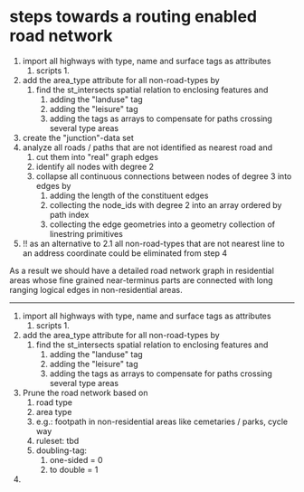 # steps towards a routing enabled road network

1. import all highways with type, name and surface tags as attributes
   1. scripts
      1. 
2. add the area_type attribute for all non-road-types by
   1. find the st_intersects spatial relation to enclosing features and
      1. adding the "landuse" tag
      2. adding the "leisure" tag
      3. adding the tags as arrays to compensate for paths crossing several type areas
3. create the "junction"-data set
4. analyze all roads / paths that are not identified as nearest road and
   1. cut them into "real" graph edges
   2. identify all nodes with degree 2
   3. collapse all continuous connections between nodes of degree 3 into edges by
      1. adding the length of the constituent edges
      2. collecting the node_ids with degree 2 into an array ordered by path index
      3. collecting the edge geometries into a geometry collection of linestring primitives
5. !! as an alternative to 2.1 all non-road-types that are not nearest line to an address coordinate could be eliminated from step 4

As a result we should have a detailed road network graph in residential areas whose fine grained near-terminus parts are connected with long ranging logical edges in non-residential areas.

_____________________


1. import all highways with type, name and surface tags as attributes
   1. scripts
      1. 
2. add the area_type attribute for all non-road-types by
   1. find the st_intersects spatial relation to enclosing features and
      1. adding the "landuse" tag
      2. adding the "leisure" tag
      3. adding the tags as arrays to compensate for paths crossing several type areas
3. Prune the road network based on 
   1. road type
   2. area type
   3. e.g.: footpath in non-residential areas like cemetaries / parks, cycle way
   4. ruleset: tbd
   5. doubling-tag: 
      1. one-sided = 0
      2. to double = 1
4. 